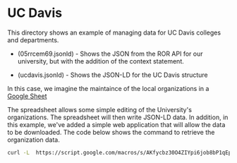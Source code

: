# UC Davis

This directory shows an example of managing data for UC Davis colleges and
departments.

  + (05rrcem69.jsonld) - Shows the JSON from the ROR API for our
    university, but with the addition of the context statement.

  + (ucdavis.jsonld) - Shows the JSON-LD for the UC Davis structure


In this case, we imagine the maintaince of the local organizations
in a [Google
Sheet](https://docs.google.com/spreadsheets/d/1pvl008jm7T_Ala20y0zJKCv5rNpKl9JklJL0f4o0mHA/edit?usp=sharing)

The spreadsheet allows some simple editing of the University's organizations.
The spreadsheet will then write JSON-LD data.  In addition, in this example,
we've added a simple web application that will allow the data to be downloaded.
The code below shows the command to retrieve the organization data.

``` bash
curl -L  https://script.google.com/macros/s/AKfycbz30O4ZIYpi6job8bP1qEpJYrIVUwGivyEU3GaeWzDs_N-xGL4B/exec
```

